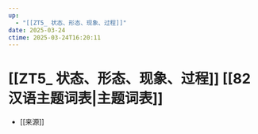 ```yaml
---
up:
  - "[[ZT5_ 状态、形态、现象、过程]]"
date: 2025-03-24
ctime: 2025-03-24T16:20:11
---
```


# [[ZT5_ 状态、形态、现象、过程]] [[82 汉语主题词表|主题词表]]

- [[来源]]
